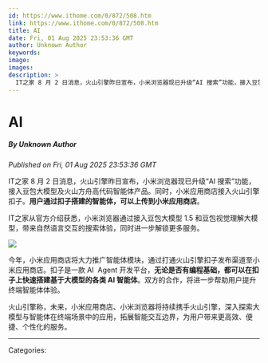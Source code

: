 ```yaml
---
id: https://www.ithome.com/0/872/508.htm
link: https://www.ithome.com/0/872/508.htm
title: AI
date: Fri, 01 Aug 2025 23:53:36 GMT
author: Unknown Author
keywords: 
image: 
images: 
description: >
  IT之家 8 月 2 日消息，火山引擎昨日宣布，小米浏览器现已升级“AI 搜索”功能，接入豆包大模型及火山方舟高代码智能体产品。同时，小米应用商店接入火山引擎扣子。用户通过扣子搭建的智能体，可以上传到小米应用商店。IT之家从官方介绍获悉，小米浏览器通过接入豆包大模型 1.5 和豆包视觉理解大模型，带来自然语言交互的搜索体验，同时进一步解锁更多服务。今年，小米应用商店将大力推广智能体模块，通过打通火山引擎扣子发布渠道至小米应用商店。扣子是一款 AI &nbsp;Agent 开发平台，无论是否有编程基础，都可以在扣子上快速搭建基于大模型的各类 AI 智能体。双方的合作，将进一步帮助用户提升终端智能体体验。火山引擎称，未来，小米应用商店、小米浏览器将持续携手火山引擎，深入探索大模型与智能体在终端场景中的应用，拓展智能交互边界，为用户带来更高效、便捷、个性化的服务。
---
```

# AI
##### By Unknown Author
_Published on Fri, 01 Aug 2025 23:53:36 GMT_

IT之家 8 月 2 日消息，火山引擎昨日宣布，小米浏览器现已升级“AI 搜索”功能，接入豆包大模型及火山方舟高代码智能体产品。同时，小米应用商店接入火山引擎扣子。**用户通过扣子搭建的智能体，可以上传到小米应用商店**。

IT之家从官方介绍获悉，小米浏览器通过接入豆包大模型 1.5 和豆包视觉理解大模型，带来自然语言交互的搜索体验，同时进一步解锁更多服务。

![](https://img.ithome.com/newsuploadfiles/2025/8/01bc4c9e-7c99-41d0-9617-b472f4c764e0.jpg?x-bce-process=image/format,f_auto)

今年，小米应用商店将大力推广智能体模块，通过打通火山引擎扣子发布渠道至小米应用商店。扣子是一款 AI  Agent 开发平台，**无论是否有编程基础，都可以在扣子上快速搭建基于大模型的各类 AI 智能体**。双方的合作，将进一步帮助用户提升终端智能体体验。

火山引擎称，未来，小米应用商店、小米浏览器将持续携手火山引擎，深入探索大模型与智能体在终端场景中的应用，拓展智能交互边界，为用户带来更高效、便捷、个性化的服务。

---
Categories: 